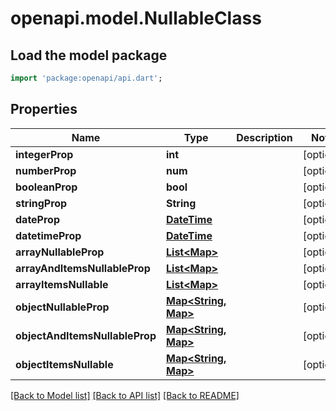 # openapi.model.NullableClass

## Load the model package
```dart
import 'package:openapi/api.dart';
```

## Properties
Name | Type | Description | Notes
------------ | ------------- | ------------- | -------------
**integerProp** | **int** |  | [optional] 
**numberProp** | **num** |  | [optional] 
**booleanProp** | **bool** |  | [optional] 
**stringProp** | **String** |  | [optional] 
**dateProp** | [**DateTime**](DateTime.md) |  | [optional] 
**datetimeProp** | [**DateTime**](DateTime.md) |  | [optional] 
**arrayNullableProp** | [**List&lt;Map&gt;**](Map.md) |  | [optional] 
**arrayAndItemsNullableProp** | [**List&lt;Map&gt;**](Map.md) |  | [optional] 
**arrayItemsNullable** | [**List&lt;Map&gt;**](Map.md) |  | [optional] 
**objectNullableProp** | [**Map&lt;String, Map&gt;**](Map.md) |  | [optional] 
**objectAndItemsNullableProp** | [**Map&lt;String, Map&gt;**](Map.md) |  | [optional] 
**objectItemsNullable** | [**Map&lt;String, Map&gt;**](Map.md) |  | [optional] 

[[Back to Model list]](../README.md#documentation-for-models) [[Back to API list]](../README.md#documentation-for-api-endpoints) [[Back to README]](../README.md)


